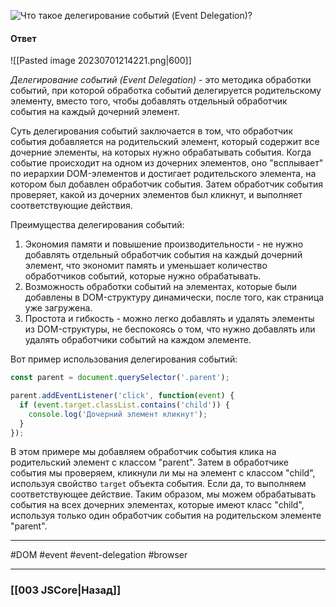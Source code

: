 ![Что такое делегирование событий (Event Delegation)?](https://youtu.be/1eIRTdgzHtw?t=576)

#### Ответ

![[Pasted image 20230701214221.png|600]]

*Делегирование событий (Event Delegation)* - это методика обработки событий, при которой обработка событий делегируется родительскому элементу, вместо того, чтобы добавлять отдельный обработчик события на каждый дочерний элемент.

Суть делегирования событий заключается в том, что обработчик события добавляется на родительский элемент, который содержит все дочерние элементы, на которых нужно обрабатывать события. Когда событие происходит на одном из дочерних элементов, оно "всплывает" по иерархии DOM-элементов и достигает родительского элемента, на котором был добавлен обработчик события. Затем обработчик события проверяет, какой из дочерних элементов был кликнут, и выполняет соответствующие действия.

Преимущества делегирования событий:

1. Экономия памяти и повышение производительности - не нужно добавлять отдельный обработчик события на каждый дочерний элемент, что экономит память и уменьшает количество обработчиков событий, которые нужно обрабатывать.
2. Возможность обработки событий на элементах, которые были добавлены в DOM-структуру динамически, после того, как страница уже загружена.
3. Простота и гибкость - можно легко добавлять и удалять элементы из DOM-структуры, не беспокоясь о том, что нужно добавлять или удалять обработчики событий на каждом элементе.

Вот пример использования делегирования событий:

```javascript
const parent = document.querySelector('.parent');

parent.addEventListener('click', function(event) {
  if (event.target.classList.contains('child')) {
    console.log('Дочерний элемент кликнут');
  }
});
```

В этом примере мы добавляем обработчик события клика на родительский элемент с классом "parent". Затем в обработчике события мы проверяем, кликнули ли мы на элемент с классом "child", используя свойство `target` объекта события. Если да, то выполняем соответствующее действие. Таким образом, мы можем обрабатывать события на всех дочерних элементах, которые имеют класс "child", используя только один обработчик события на родительском элементе "parent".

___
#DOM #event #event-delegation #browser 

___

### [[003 JSCore|Назад]]